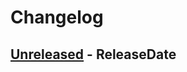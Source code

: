 # Changelog

<!-- next-header -->

## [Unreleased] - ReleaseDate

<!-- next-url -->

[unreleased]: https://github.com/mrvillage/mrvillage-cli/compare/v0.1.0...HEAD
